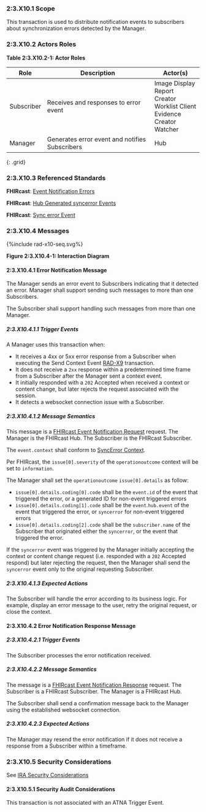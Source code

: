 ### 2:3.X10.1 Scope

This transaction is used to distribute notification events to subscribers about synchronization errors detected by the Manager.

### 2:3.X10.2 Actors Roles

**Table 2:3.X10.2-1: Actor Roles**

| Role | Description | Actor(s) |
|------|-------------|----------|
| Subscriber | Receives and responses to error event | Image Display<br>Report Creator<br>Worklist Client<br>Evidence Creator<br>Watcher |
| Manager | Generates error event and notifies Subscribers | Hub |
{: .grid}

### 2:3.X10.3 Referenced Standards

**FHIRcast**: [Event Notification Errors](https://build.fhir.org/ig/HL7/fhircast-docs/2-5-EventNotification.html#event-notification-errors)

**FHIRcast**: [Hub Generated syncerror Events](https://build.fhir.org/ig/HL7/fhircast-docs/2-5-EventNotification.html#hub-generated-syncerror-events)

**FHIRcast**: [Sync error Event](https://build.fhir.org/ig/HL7/fhircast-docs/3-2-1-syncerror.html)

### 2:3.X10.4 Messages

<div>
{%include rad-x10-seq.svg%}
</div>

<div style="clear: left"/>

**Figure 2:3.X10.4-1: Interaction Diagram**

#### 2:3.X10.4.1 Error Notification Message

The Manager sends an error event to Subscribers indicating that it detected an error. Manager shall support sending such messages to more than one Subscribers.

The Subscriber shall support handling such messages from more than one Manager. 

##### 2:3.X10.4.1.1 Trigger Events

A Manager uses this transaction when:
- It receives a 4xx or 5xx error response from a Subscriber when executing the Send Context Event [RAD-X9](rad-x9.html) transaction.
- It does not receive a `2xx` response within a predetermined time frame from a Subscriber after the Manager sent a context event.
- It initially responded with a `202` Accepted when received a context or content change, but later rejects the request associated with the session.
- It detects a websocket connection issue with a Subscriber.

##### 2:3.X10.4.1.2 Message Semantics

This message is a [FHIRcast Event Notification Request](https://build.fhir.org/ig/HL7/fhircast-docs/2-5-EventNotification.html#event-notification-request) request. The Manager is the FHIRcast Hub. The Subscriber is the FHIRcast Subscriber.

The `event.context` shall conform to [SyncError Context](https://build.fhir.org/ig/HL7/fhircast-docs/3-2-1-syncerror.html#context).

Per FHIRcast, the `issue[0].severity` of the `operationoutcome` context will be set to `information`.

The Manager shall set the `operationoutcome` `issue[0].details` as follow:
- `issue[0].details.coding[0].code` shall be the `event.id` of the event that triggered the error, or a generated ID for non-event triggered errors
- `issue[0].details.coding[1].code` shall be the `event`.`hub.event` of the event that triggered the error, or `syncerror` for non-event triggered errors
- `issue[0].details.coding[2].code` shall be the `subscriber.name` of the Subscriber that originated either the `syncerror`, or the event that triggered the error.

If the `syncerror` event was triggered by the Manager initially accepting the context or content change request (i.e. responded with a `202` Accepted respond) but later rejecting the request, then the Manager shall send the `syncerror` event only to the original requesting Subscriber.

##### 2:3.X10.4.1.3 Expected Actions

The Subscriber will handle the error according to its business logic. For example, display an error message to the user, retry the original request, or close the context.

#### 2:3.X10.4.2 Error Notification Response Message

##### 2:3.X10.4.2.1 Trigger Events

The Subscriber processes the error notification received.

##### 2:3.X10.4.2.2 Message Semantics

The message is a [FHIRcast Event Notification Response](https://build.fhir.org/ig/HL7/fhircast-docs/2-5-EventNotification.html#event-notification-response) request. The Subscriber is a FHIRcast Subscriber. The Manager is a FHIRcast Hub.

The Subscriber shall send a confirmation message back to the Manager using the established websocket connection.

##### 2:3.X10.4.2.3 Expected Actions

The Manager may resend the error notification if it does not receive a response from a Subscriber within a timeframe.

### 2:3.X10.5 Security Considerations

See [IRA Security Considerations](volume-1.html#1xx5-ira-security-considerations)

#### 2:3.X10.5.1 Security Audit Considerations

This transaction is not associated with an ATNA Trigger Event.
